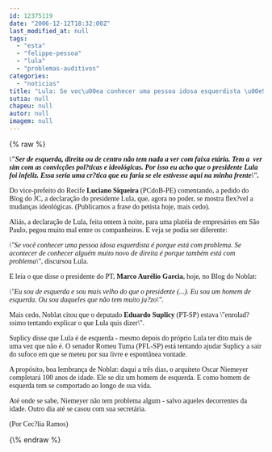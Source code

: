 ```yaml
---
id: 12375119
date: "2006-12-12T18:32:00Z"
last_modified_at: null
tags:
  - "esta"
  - "felippe-pessoa"
  - "lula"
  - "problemas-auditivos"
categories:
  - "noticias"
title: "Lula: Se voc\u00ea conhecer uma pessoa idosa esquerdista \u00e9 porque est\u00e1 com problema"
sutia: null
chapeu: null
autor: null
imagem: null
---
```

{\% raw %}
<p><P><EM><STRONG><FONT face=Verdana>\"Ser de esquerda, direita ou de centro&nbsp;não tem nada a ver com faixa etária. Tem a&nbsp;&nbsp;ver sim com&nbsp;as convicções pol?ticas e ideológicas. Por isso eu acho que o presidente Lula foi infeliz. Essa seria uma cr?tica que eu faria se ele estivesse aqui na minha frente\".</FONT></STRONG></EM></P></p>
<p><P><FONT face=Verdana>Do&nbsp;vice-prefeito do Recife <STRONG>Luciano Siqueira</STRONG> (PCdoB-PE) comentando, a pedido do Blog do JC, a declaração do presidente Lula, que, agora no poder, se mostra flex?vel a mudanças ideológicas. (Publicamos a frase do petista hoje, mais cedo).</FONT></P></p>
<p><P><FONT face=Verdana>Aliás, a&nbsp;declaração de Lula, feita ontem à noite, para uma platéia de empresários em São Paulo,&nbsp;pegou muito mal entre os companheiros. E veja se podia ser diferente:</P></p>
<p><P><EM>\"Se você conhecer uma pessoa idosa esquerdista é porque está com problema. Se acontecer de conhecer alguém muito novo de direita é porque também está com problema\",</EM>&nbsp;discursou Lula.</P></FONT></p>
<p><P><FONT face=Verdana>E&nbsp;leia o que&nbsp;disse&nbsp;o presidente do PT, <STRONG>Marco Aurélio Garcia</STRONG>, hoje, no Blog do Noblat:</FONT></P></p>
<p><P><FONT face=Verdana><EM>\"Eu sou de esquerda e sou mais velho do que o presidente (...). Eu sou um homem de esquerda. Ou sou daqueles que não tem muito ju?zo\".</EM></FONT></P></p>
<p><P><FONT face=Verdana>Mais cedo, Noblat citou que o deputado <STRONG>Eduardo Suplicy</STRONG> (PT-SP)&nbsp;estava \"enrolad?ssimo tentando explicar o que Lula quis dizer\".</FONT></P></p>
<p><P><FONT face=Verdana>Suplicy disse que Lula é de esquerda - mesmo depois do próprio Lula ter dito mais de uma vez que não é. O senador Romeu Tuma (PFL-SP) está tentando ajudar Suplicy a sair do sufoco em que se meteu por sua livre e espontânea vontade.</FONT></P></p>
<p><P><FONT face=Verdana>A propósito, boa lembrança de Noblat: daqui a três dias, o arquiteto Oscar&nbsp;Niemeyer completará 100 anos de idade. Ele se diz um homem de esquerda. E como homem de esquerda tem se comportado ao longo de sua vida.</FONT></P></p>
<p><P><FONT face=Verdana>Até onde se sabe, Niemeyer não tem problema algum - salvo aqueles decorrentes da idade. Outro dia até se casou com sua secretária.</FONT></P></p>
<p><P><FONT face=Verdana>(Por Cec?lia Ramos)</FONT></P> </p>
{\% endraw %}
